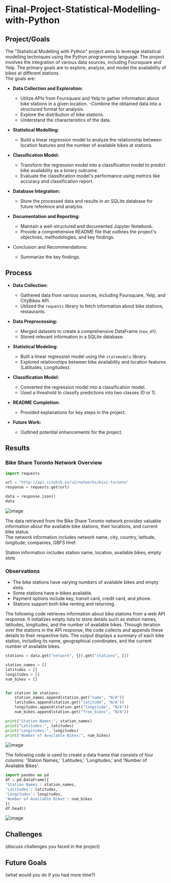 # Final-Project-Statistical-Modelling-with-Python

## Project/Goals
The "Statistical Modelling with Python" project aims to leverage statistical modelling techniques using the Python programming language. The project involves the integration of various data sources, including Foursquare and Yelp. The primary goals are to explore, analyze, and model the availability of bikes at different stations.      
The goals are:   

- **Data Collection and Exploration:**   
  - Utilize APIs from Foursquare and Yelp to gather information about bike stations in a given location. 
  -Combine the obtained data into a structured format for analysis.
  - Explore the distribution of bike stations.
  - Understand the characteristics of the data.
    
- **Statistical Modelling:**

  - Build a linear regression model to analyze the relationship between location features and the number of available bikes at stations.

- **Classification Model:**
  - Transform the regression model into a classification model to predict bike availability as a binary outcome.
  - Evaluate the classification model's performance using metrics like accuracy and classification report.

- **Database Integration:**
  - Store the processed data and results in an SQLite database for future reference and analysis.

- **Documentation and Reporting:**
  - Maintain a well-structured and documented Jupyter Notebook.
  - Provide a comprehensive README file that outlines the project's objectives, methodologies, and key findings.

- Conclusion and Recommendations:
  - Summarize the key findings.



## Process


- **Data Collection:**
   - Gathered data from various sources, including Foursquare, Yelp, and CityBikes API.
   - Utilized the `requests` library to fetch information about bike stations, restaurants.

- **Data Preprocessing:**
   - Merged datasets to create a comprehensive DataFrame (`new_df`).
   - Stored relevant information in a SQLite database.

- **Statistical Modeling:**
   - Built a linear regression model using the `statsmodels` library.
   - Explored relationships between bike availability and location features (Latitudes, Longitudes).

- **Classification Model:**
   - Converted the regression model into a classification model.
   - Used a threshold to classify predictions into two classes (0 or 1).

- **README Completion:**
   - Provided explanations for key steps in the project.

- **Future Work:**
   - Outlined potential enhancements for the project.



## Results
### Bike Share Toronto Network Overview

```python
import requests

url = "http://api.citybik.es/v2/networks/bixi-toronto"
response = requests.get(url)

data = response.json()
data
```

![image](https://github.com/atefeharani/Statistical-Modelling-Project/assets/67924193/6a3a706e-937e-439d-9ee9-6d1cb83577f0)


The data retrieved from the Bike Share Toronto network provides valuable information about the available bike stations, their locations, and current bike status.   
The network information includes network name, city, country, latitude, longitude, companies, GBFS Href.   

Station information includes station name, location, available bikes, empty slots

### Observations

- The bike stations have varying numbers of available bikes and empty slots.
- Some stations have e-bikes available.
- Payment options include key, transit card, credit card, and phone.
- Stations support both bike renting and returning.



The following code retrieves information about bike stations from a web API response. It initializes empty lists to store details such as station names, latitudes, longitudes, and the number of available bikes. Through iteration over the stations in the API response, the code collects and appends these details to their respective lists. The output displays a summary of each bike station, including its name, geographical coordinates, and the current number of available bikes. 

```python
stations = data.get("network", {}).get("stations", [])

station_names = []
latitudes = []
longitudes = []
num_bikes = []


for station in stations:
    station_names.append(station.get("name", "N/A"))
    latitudes.append(station.get("latitude", "N/A"))
    longitudes.append(station.get("longitude", "N/A"))
    num_bikes.append(station.get("free_bikes", "N/A"))

print("Station Names:", station_names)
print("Latitudes:", latitudes)
print("Longitudes:", longitudes)
print("Number of Available Bikes:", num_bikes)
```

![image](https://github.com/atefeharani/Statistical-Modelling-Project/assets/67924193/9450e660-6030-43e7-bed8-2a57c938e359)


The following code is used to create a data frame that consists of four columns: 'Station Names,' 'Latitudes,' 'Longitudes,' and 'Number of Available Bikes'.

```python
import pandas as pd
df = pd.DataFrame({
'Station Names': station_names,
'Latitudes': latitudes,
'Longitudes': longitudes,
'Number of Available Bikes': num_bikes
})
df.head()
```
![image](https://github.com/atefeharani/Statistical-Modelling-Project/assets/67924193/06b27cbb-b57f-4638-9c05-84072ba1726f)


## Challenges 
(discuss challenges you faced in the project)

## Future Goals
(what would you do if you had more time?)
